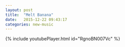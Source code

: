 ```yaml
---
layout: post
title:  "Melt Banana"
date:   2015-12-22 09:43:17
categories: new-music
---
```

{% include youtubePlayer.html id="RgnoBN007Vc" %}
